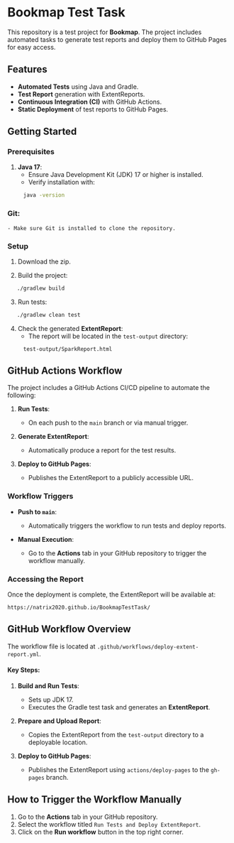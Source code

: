 # **Bookmap Test Task**
This repository is a test project for **Bookmap**. 
The project includes automated tasks to generate test reports and deploy them to GitHub Pages for easy access.
## **Features**
- **Automated Tests** using Java and Gradle.
- **Test Report** generation with ExtentReports.
- **Continuous Integration (CI)** with GitHub Actions.
- **Static Deployment** of test reports to GitHub Pages.

## **Getting Started**
### **Prerequisites**
1. **Java 17**:
    - Ensure Java Development Kit (JDK) 17 or higher is installed.
    - Verify installation with:
``` bash
     java -version
```
### **Git**:
    - Make sure Git is installed to clone the repository.

### **Setup**
1. Download the zip.

2. Build the project:
``` bash
   ./gradlew build
```

3. Run tests:
``` bash
   ./gradlew clean test
```
4. Check the generated **ExtentReport**:
    - The report will be located in the `test-output` directory:
``` 
     test-output/SparkReport.html
```
## **GitHub Actions Workflow**
The project includes a GitHub Actions CI/CD pipeline to automate the following:
1. **Run Tests**:
    - On each push to the `main` branch or via manual trigger.

2. **Generate ExtentReport**:
    - Automatically produce a report for the test results.

3. **Deploy to GitHub Pages**:
    - Publishes the ExtentReport to a publicly accessible URL.

### **Workflow Triggers**
- **Push to `main`**:
    - Automatically triggers the workflow to run tests and deploy reports.

- **Manual Execution**:
    - Go to the **Actions** tab in your GitHub repository to trigger the workflow manually.

### **Accessing the Report**
Once the deployment is complete, the ExtentReport will be available at:
``` 
https://natrix2020.github.io/BookmapTestTask/
```

## **GitHub Workflow Overview**
The workflow file is located at `.github/workflows/deploy-extent-report.yml`.
#### Key Steps:
1. **Build and Run Tests**:
    - Sets up JDK 17.
    - Executes the Gradle test task and generates an **ExtentReport**.

2. **Prepare and Upload Report**:
    - Copies the ExtentReport from the `test-output` directory to a deployable location.

3. **Deploy to GitHub Pages**:
    - Publishes the ExtentReport using `actions/deploy-pages` to the `gh-pages` branch.

## **How to Trigger the Workflow Manually**
1. Go to the **Actions** tab in your GitHub repository.
2. Select the workflow titled `Run Tests and Deploy ExtentReport`.
3. Click on the **Run workflow** button in the top right corner.
